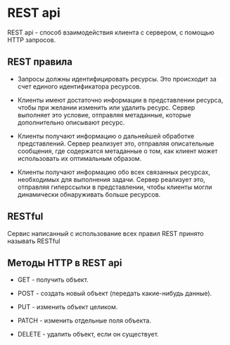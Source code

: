 # **REST api**

REST api - cпособ взаимодействия клиента с сервером, с помощью HTTP запросов.

## REST правила

- Запросы должны идентифицировать ресурсы. Это происходит за счет единого идентификатора ресурсов.

- Клиенты имеют достаточно информации в представлении ресурса, чтобы при желании изменить или удалить ресурс. Сервер выполняет это условие, отправляя метаданные, которые дополнительно описывают ресурс.

- Клиенты получают информацию о дальнейшей обработке представлений. Сервер реализует это, отправляя описательные сообщения, где содержатся метаданные о том, как клиент может использовать их оптимальным образом.

- Клиенты получают информацию обо всех связанных ресурсах, необходимых для выполнения задачи. Сервер реализует это, отправляя гиперссылки в представлении, чтобы клиенты могли динамически обнаруживать больше ресурсов.

## RESTful

Сервис написанный с использование всех правил REST принято называть RESTful

## Методы HTTP в REST api

- GET - получить объект.

- POST - создать новый объект (передать какие-нибудь данные).

- PUT - изменить объект целиком.

- PATCH - изменить отдельные поля объекта.

- DELETE - удалить объект, если он существует.
